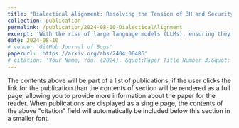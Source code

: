 ```yaml
---
title: "Dialectical Alignment: Resolving the Tension of 3H and Security Threats of LLMs"
collection: publication
permalink: /publication/2024-08-10-DialecticalAlignment
excerpt: 'With the rise of large language models (LLMs), ensuring they embody the principles of being helpful, honest, and harmless (3H), known as Human Alignment, becomes crucial. While existing alignment methods like RLHF, DPO, etc., effectively fine-tune LLMs to match preferences in the preference dataset, they often lead LLMs to highly receptive human input and external evidence, even when this information is poisoned. This leads to a tendency for LLMs to be \textit{Adaptive Chameleons} when external evidence conflicts with their parametric memory. This exacerbates the risk of LLM being attacked by external poisoned data, which poses a significant security risk to LLM system applications such as Retrieval-augmented generation (RAG). To address the challenge, we propose a novel framework: Dialectical Alignment (DA), which (1) utilizes AI feedback to identify optimal strategies for LLMs to navigate inter-context conflicts and context-memory conflicts with different external evidence in context window (i.e., different ratios of poisoned factual contexts); (2) constructs the SFT dataset as well as the preference dataset based on the AI feedback and strategies above; (3) uses the above datasets for LLM alignment to defense poisoned context attack while preserving the effectiveness of in-context knowledge editing. Our experiments show that the dialectical alignment model improves poisoned data attack defense by 20% and does not require any additional prompt engineering or prior declaration of "you may be attacked" to the LLMs' context window'
date: 2024-08-10
# venue: 'GitHub Journal of Bugs'
paperurl: 'https://arxiv.org/abs/2404.00486'
# citation: 'Your Name, You. (2024). &quot;Paper Title Number 3.&quot; <i>GitHub Journal of Bugs</i>. 1(3).'
---
```

The contents above will be part of a list of publications, if the user clicks the link for the publication than the contents of section will be rendered as a full page, allowing you to provide more information about the paper for the reader. When publications are displayed as a single page, the contents of the above "citation" field will automatically be included below this section in a smaller font.
